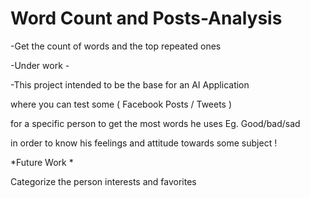 # Word Count and Posts-Analysis

-Get the count of words and the top repeated ones  

-Under work -

-This project intended to be the base for an AI Application 

where you can test some ( Facebook Posts / Tweets )

for a specific person to get the most words he uses Eg. Good/bad/sad 

in order to know his feelings and attitude towards some subject !

*Future Work * 

Categorize the person interests  and favorites
